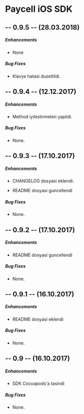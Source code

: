 Paycell iOS SDK
===============
## -- 0.9.5 -- (28.03.2018)

##### Enhancements

* None

##### Bug Fixes

* Klavye hatasi duzeltildi.

## -- 0.9.4 -- (12.12.2017)

##### Enhancements

* Method iyilestirmeleri yapildi.

##### Bug Fixes

* None.

## -- 0.9.3 -- (17.10.2017)

##### Enhancements

* CHANGELOG dosyasi eklendi.
  
* README dosyasi guncellendi  

##### Bug Fixes

* None.  

## -- 0.9.2 -- (17.10.2017)

##### Enhancements

* README dosyasi guncellendi  

##### Bug Fixes

* None.  

## -- 0.9.1 -- (16.10.2017)

##### Enhancements

* README dosyasi eklendi 

##### Bug Fixes

* None.  

## -- 0.9 -- (16.10.2017)

##### Enhancements

* SDK Cocoapods'a tasindi

##### Bug Fixes

* None.  
